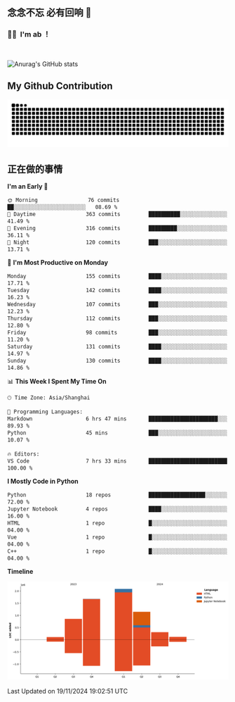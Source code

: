 ## 念念不忘 必有回响  👋
### 👨‍🔧&nbsp;&nbsp;I'm ab ！

<br>

![Anurag's GitHub stats](https://github-readme-stats.vercel.app/api?username=abinzzz&count_private=true&show_icons=true&theme=tokyonight)


## My Github Contribution
![](https://github.com/abinzzz/abinzzz/blob/output/github-contribution-grid-snake.svg)

## 正在做的事情

<!--START_SECTION:waka-->
**I'm an Early 🐤** 

```text
🌞 Morning                76 commits          ██░░░░░░░░░░░░░░░░░░░░░░░   08.69 % 
🌆 Daytime                363 commits         ██████████░░░░░░░░░░░░░░░   41.49 % 
🌃 Evening                316 commits         █████████░░░░░░░░░░░░░░░░   36.11 % 
🌙 Night                  120 commits         ███░░░░░░░░░░░░░░░░░░░░░░   13.71 % 
```
📅 **I'm Most Productive on Monday** 

```text
Monday                   155 commits         ████░░░░░░░░░░░░░░░░░░░░░   17.71 % 
Tuesday                  142 commits         ████░░░░░░░░░░░░░░░░░░░░░   16.23 % 
Wednesday                107 commits         ███░░░░░░░░░░░░░░░░░░░░░░   12.23 % 
Thursday                 112 commits         ███░░░░░░░░░░░░░░░░░░░░░░   12.80 % 
Friday                   98 commits          ███░░░░░░░░░░░░░░░░░░░░░░   11.20 % 
Saturday                 131 commits         ████░░░░░░░░░░░░░░░░░░░░░   14.97 % 
Sunday                   130 commits         ████░░░░░░░░░░░░░░░░░░░░░   14.86 % 
```


📊 **This Week I Spent My Time On** 

```text
🕑︎ Time Zone: Asia/Shanghai

💬 Programming Languages: 
Markdown                 6 hrs 47 mins       ██████████████████████░░░   89.93 % 
Python                   45 mins             ███░░░░░░░░░░░░░░░░░░░░░░   10.07 % 

🔥 Editors: 
VS Code                  7 hrs 33 mins       █████████████████████████   100.00 % 
```

**I Mostly Code in Python** 

```text
Python                   18 repos            ██████████████████░░░░░░░   72.00 % 
Jupyter Notebook         4 repos             ████░░░░░░░░░░░░░░░░░░░░░   16.00 % 
HTML                     1 repo              █░░░░░░░░░░░░░░░░░░░░░░░░   04.00 % 
Vue                      1 repo              █░░░░░░░░░░░░░░░░░░░░░░░░   04.00 % 
C++                      1 repo              █░░░░░░░░░░░░░░░░░░░░░░░░   04.00 % 
```



**Timeline**

![Lines of Code chart](https://raw.githubusercontent.com/abinzzz/abinzzz/main/assets/bar_graph.png)


 Last Updated on 19/11/2024 19:02:51 UTC
<!--END_SECTION:waka-->


